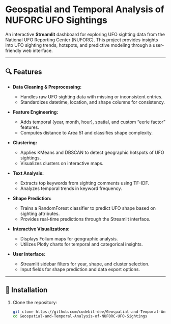 # Geospatial and Temporal Analysis of NUFORC UFO Sightings

An interactive **Streamlit** dashboard for exploring UFO sighting data from the National UFO Reporting Center (NUFORC). This project provides insights into UFO sighting trends, hotspots, and predictive modeling through a user-friendly web interface.

---

## 🔍 Features

- **Data Cleaning & Preprocessing:**  
  - Handles raw UFO sighting data with missing or inconsistent entries.  
  - Standardizes datetime, location, and shape columns for consistency.  

- **Feature Engineering:**  
  - Adds temporal (year, month, hour), spatial, and custom “eerie factor” features.  
  - Computes distance to Area 51 and classifies shape complexity.  

- **Clustering:**  
  - Applies KMeans and DBSCAN to detect geographic hotspots of UFO sightings.  
  - Visualizes clusters on interactive maps.  

- **Text Analysis:**  
  - Extracts top keywords from sighting comments using TF-IDF.  
  - Analyzes temporal trends in keyword frequency.  

- **Shape Prediction:**  
  - Trains a RandomForest classifier to predict UFO shape based on sighting attributes.  
  - Provides real-time predictions through the Streamlit interface.  

- **Interactive Visualizations:**  
  - Displays Folium maps for geographic analysis.  
  - Utilizes Plotly charts for temporal and categorical insights.  

- **User Interface:**  
  - Streamlit sidebar filters for year, shape, and cluster selection.  
  - Input fields for shape prediction and data export options.  

---

## 🚀 Installation

1. Clone the repository:

   ```bash
   git clone https://github.com/codebit-dev/Geospatial-and-Temporal-Analysis-of-NUFORC-UFO-Sightings.git
   cd Geospatial-and-Temporal-Analysis-of-NUFORC-UFO-Sightings

